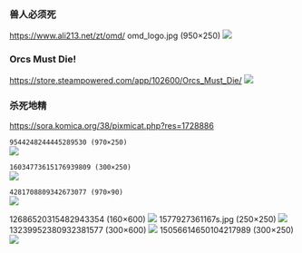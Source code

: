 ### 兽人必须死
https://www.ali213.net/zt/omd/
omd_logo.jpg (950×250)
![](https://imgs.ali213.net/Spe/2011/10/13/omd_logo.jpg)

### Orcs Must Die!
https://store.steampowered.com/app/102600/Orcs_Must_Die/
![](https://steamcdn-a.akamaihd.net/steam/apps/102600/header.jpg)

### 杀死地精
https://sora.komica.org/38/pixmicat.php?res=1728886

`9544248244445289530 (970×250)`<br>
![](https://tpc.googlesyndication.com/simgad/9544248244445289530)

`16034773615176939809 (300×250)`<br>
![](https://tpc.googlesyndication.com/simgad/16034773615176939809)

`4281708809342673077 (970×90)`<br>
![](https://tpc.googlesyndication.com/simgad/4281708809342673077)

12686520315482943354 (160×600)
![](https://tpc.googlesyndication.com/simgad/12686520315482943354)
1577927361167s.jpg (250×250)
![](https://sora.komica.org/38/thumb/1577927361167s.jpg)
13239952380932381577 (300×600)
![](https://tpc.googlesyndication.com/simgad/13239952380932381577)
15056614650104217989 (300×250)
![](https://tpc.googlesyndication.com/simgad/15056614650104217989)
